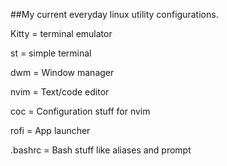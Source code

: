 ##My current everyday linux utility configurations.

Kitty = terminal emulator

st = simple terminal

dwm = Window manager

nvim = Text/code editor

coc = Configuration stuff for nvim

rofi = App launcher

.bashrc = Bash stuff like aliases and prompt

